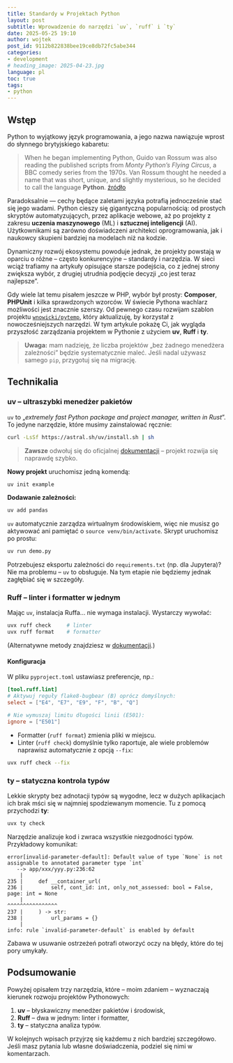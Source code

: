 ```yaml
---
title: Standardy w Projektach Python
layout: post
subtitle: Wprowadzenie do narzędzi `uv`, `ruff` i `ty`
date: 2025-05-25 19:10
author: wojtek
post_id: 9112b822838bee19ce8db72fc5abe344
categories:
- development
# heading_image: 2025-04-23.jpg
language: pl
toc: true
tags:
- python
---
```


## Wstęp

Python to wyjątkowy język programowania, a jego nazwa nawiązuje wprost do słynnego brytyjskiego kabaretu:

> When he began implementing Python, Guido van Rossum was also reading the published scripts from *Monty Python’s Flying Circus*, a BBC comedy series from the 1970s. Van Rossum thought he needed a name that was short, unique, and slightly mysterious, so he decided to call the language **Python**.
> [źródło](https://docs.python.org/3/faq/general.html#why-is-it-called-python)

Paradoksalnie — cechy będące zaletami języka potrafią jednocześnie stać się jego wadami. Python cieszy się gigantyczną popularnością: od prostych skryptów automatyzujących, przez aplikacje webowe, aż po projekty z zakresu **uczenia maszynowego** (ML) i **sztucznej inteligencji** (AI). Użytkownikami są zarówno doświadczeni architekci oprogramowania, jak i naukowcy skupieni bardziej na modelach niż na kodzie.

Dynamiczny rozwój ekosystemu powoduje jednak, że projekty powstają w oparciu o różne – często konkurencyjne – standardy i narzędzia. W sieci wciąż trafiamy na artykuły opisujące starsze podejścia, co z jednej strony zwiększa wybór, z drugiej utrudnia podjęcie decyzji „co jest teraz najlepsze”.

Gdy wiele lat temu pisałem jeszcze w PHP, wybór był prosty: **Composer**, **PHPUnit** i kilka sprawdzonych wzorców. W świecie Pythona wachlarz możliwości jest znacznie szerszy. Od pewnego czasu rozwijam szablon projektu [`wnowicki/pytemp`](https://github.com/wnowicki/pytemp), który aktualizuję, by korzystał z nowocześniejszych narzędzi. W tym artykule pokażę Ci, jak wygląda przyszłość zarządzania projektem w Pythonie z użyciem **uv**, **Ruff** i **ty**.

> **Uwaga:** mam nadzieję, że liczba projektów „bez żadnego menedżera zależności” będzie systematycznie maleć. Jeśli nadal używasz samego `pip`, przygotuj się na migrację.

## Technikalia

### uv – ultraszybki menedżer pakietów

`uv` to „*extremely fast Python package and project manager, written in Rust*”. To jedyne narzędzie, które musimy zainstalować ręcznie:

```bash
curl -LsSf https://astral.sh/uv/install.sh | sh
```

> **Zawsze** odwołuj się do oficjalnej [dokumentacji](https://docs.astral.sh/uv/) – projekt rozwija się naprawdę szybko.

**Nowy projekt** uruchomisz jedną komendą:

```bash
uv init example
```

**Dodawanie zależności:**

```bash
uv add pandas
```

`uv` automatycznie zarządza wirtualnym środowiskiem, więc nie musisz go aktywować ani pamiętać o `source venv/bin/activate`. Skrypt uruchomisz po prostu:

```bash
uv run demo.py
```

Potrzebujesz eksportu zależności do `requirements.txt` (np. dla Jupytera)? Nie ma problemu – `uv` to obsługuje. Na tym etapie nie będziemy jednak zagłębiać się w szczegóły.

### Ruff – linter i formatter w jednym

Mając `uv`, instalacja Ruffa… nie wymaga instalacji. Wystarczy wywołać:

```bash
uvx ruff check     # linter
uvx ruff format    # formatter
```

(Alternatywne metody znajdziesz w [dokumentacji](https://docs.astral.sh/ruff/installation/).)

#### Konfiguracja

W pliku `pyproject.toml` ustawiasz preferencje, np.:

```toml
[tool.ruff.lint]
# Aktywuj reguły flake8-bugbear (B) oprócz domyślnych:
select = ["E4", "E7", "E9", "F", "B", "Q"]

# Nie wymuszaj limitu długości linii (E501):
ignore = ["E501"]
```

* Formatter (`ruff format`) zmienia pliki w miejscu.
* Linter (`ruff check`) domyślnie tylko raportuje, ale wiele problemów naprawisz automatycznie z opcją `--fix`:

```bash
uvx ruff check --fix
```

### ty – statyczna kontrola typów

Lekkie skrypty bez adnotacji typów są wygodne, lecz w dużych aplikacjach ich brak mści się w najmniej spodziewanym momencie. Tu z pomocą przychodzi **ty**:

```bash
uvx ty check
```

Narzędzie analizuje kod i zwraca wszystkie niezgodności typów. Przykładowy komunikat:

```text
error[invalid-parameter-default]: Default value of type `None` is not assignable to annotated parameter type `int`
   --> app/xxx/yyy.py:236:62
    |
235 |     def __container_url(
236 |         self, cont_id: int, only_not_assessed: bool = False, page: int = None
    |                                                              ^^^^^^^^^^^^^^^^
237 |     ) -> str:
238 |         url_params = {}
    |
info: rule `invalid-parameter-default` is enabled by default
```

Zabawa w usuwanie ostrzeżeń potrafi otworzyć oczy na błędy, które do tej pory umykały.

## Podsumowanie

Powyżej opisałem trzy narzędzia, które – moim zdaniem – wyznaczają kierunek rozwoju projektów Pythonowych:

1. **uv** – błyskawiczny menedżer pakietów i środowisk,
2. **Ruff** – dwa w jednym: linter i formatter,
3. **ty** – statyczna analiza typów.

W kolejnych wpisach przyjrzę się każdemu z nich bardziej szczegółowo. Jeśli masz pytania lub własne doświadczenia, podziel się nimi w komentarzach.
